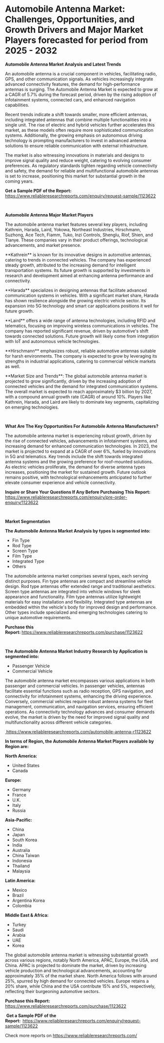 <p><h1>Automobile Antenna Market: Challenges, Opportunities, and Growth Drivers and Major Market Players forecasted for period from 2025 - 2032</h1></p><p><strong>Automobile Antenna Market Analysis and Latest Trends</strong></p>
<p><p>An automobile antenna is a crucial component in vehicles, facilitating radio, GPS, and other communication signals. As vehicles increasingly integrate advanced connectivity features, the demand for high-performance antennas is surging. The Automobile Antenna Market is expected to grow at a CAGR of 5.7% during the forecast period, driven by the rising adoption of infotainment systems, connected cars, and enhanced navigation capabilities.</p><p>Recent trends indicate a shift towards smaller, more efficient antennas, including integrated antennas that combine multiple functionalities into a single unit. The rise of electric and hybrid vehicles further accelerates this market, as these models often require more sophisticated communication systems. Additionally, the growing emphasis on autonomous driving technology is prompting manufacturers to invest in advanced antenna solutions to ensure reliable communication with external infrastructure.</p><p>The market is also witnessing innovations in materials and designs to improve signal quality and reduce weight, catering to evolving consumer preferences. As regulatory standards tighten regarding vehicle connectivity and safety, the demand for reliable and multifunctional automobile antennas is set to increase, positioning this market for substantial growth in the coming years.</p></p>
<p><strong>Get a Sample PDF of the Report:&nbsp;</strong> <a href="https://www.reliableresearchreports.com/enquiry/request-sample/1123622?utm_campaign=2657&utm_medium=2&utm_source=Github&utm_content=ia&utm_term=30032025&utm_id=automobile-antenna">https://www.reliableresearchreports.com/enquiry/request-sample/1123622</a></p>
<p>&nbsp;</p>
<p><strong>Automobile Antenna Major Market Players</strong></p>
<p><p>The automobile antenna market features several key players, including Kathrein, Harada, Laird, Yokowa, Northeast Industries, Hirschmann, Suzhong, Ace Tech, Fiamm, Tuko, Inzi Controls, Shenglu, Riof, Shien, and Tianye. These companies vary in their product offerings, technological advancements, and market presence.</p><p>**Kathrein** is known for its innovative designs in automotive antennas, catering to trends in connected vehicles. The company has experienced steady growth, attributed to the increasing demand for intelligent transportation systems. Its future growth is supported by investments in research and development aimed at enhancing antenna performance and connectivity.</p><p>**Harada** specializes in designing antennas that facilitate advanced communication systems in vehicles. With a significant market share, Harada has shown resilience alongside the growing electric vehicle sector. Its expansion into 5G technology and smart car applications positions it well for future growth.</p><p>**Laird** offers a wide range of antenna technologies, including RFID and telematics, focusing on improving wireless communications in vehicles. The company has reported significant revenue, driven by automotive's shift towards connected solutions. Future growth will likely come from integration with IoT and autonomous vehicle technologies.</p><p>**Hirschmann** emphasizes robust, reliable automotive antennas suitable for harsh environments. The company is expected to grow by leveraging its strengths in industrial applications, catering to commercial vehicle markets as well.</p><p>**Market Size and Trends**: The global automobile antenna market is projected to grow significantly, driven by the increasing adoption of connected vehicles and the demand for integrated communication systems. The overall market is expected to reach approximately $3 billion by 2027, with a compound annual growth rate (CAGR) of around 10%. Players like Kathrein, Harada, and Laird are likely to dominate key segments, capitalizing on emerging technologies.</p></p>
<p>&nbsp;</p>
<p><strong>What Are The Key Opportunities For Automobile Antenna Manufacturers?</strong></p>
<p><p>The automobile antenna market is experiencing robust growth, driven by the rise of connected vehicles, advancements in infotainment systems, and increasing demand for enhanced communication technologies. In 2023, the market is projected to expand at a CAGR of over 6%, fueled by innovations in 5G and telematics. Key trends include the shift towards integrated antenna systems and the growing preference for roof-mounted solutions. As electric vehicles proliferate, the demand for diverse antenna types increases, positioning the market for sustained growth. Future outlook remains positive, with technological enhancements anticipated to further elevate consumer experience and vehicle connectivity.</p></p>
<p><strong>Inquire or Share Your Questions If Any Before Purchasing This Report:</strong> <a href="https://www.reliableresearchreports.com/enquiry/pre-order-enquiry/1123622?utm_campaign=2657&utm_medium=2&utm_source=Github&utm_content=ia&utm_term=30032025&utm_id=automobile-antenna">https://www.reliableresearchreports.com/enquiry/pre-order-enquiry/1123622</a></p>
<p>&nbsp;</p>
<p><strong>Market Segmentation</strong></p>
<p><strong>The Automobile Antenna Market Analysis by types is segmented into:</strong></p>
<p><ul><li>Fin Type</li><li>Rod Type</li><li>Screen Type</li><li>Film Type</li><li>Integrated Type</li><li>Others</li></ul></p>
<p><p>The automobile antenna market comprises several types, each serving distinct purposes. Fin type antennas are compact and streamline vehicle design. Rod type antennas offer extended range and traditional aesthetics. Screen type antennas are integrated into vehicle windows for sleek appearance and functionality. Film type antennas utilize lightweight materials for easy installation and flexibility. Integrated type antennas are embedded within the vehicle's body for improved design and performance. Other types include specialized and emerging technologies catering to unique automotive requirements.</p></p>
<p><strong>Purchase this Report:&nbsp;</strong><a href="https://www.reliableresearchreports.com/purchase/1123622?utm_campaign=2657&utm_medium=2&utm_source=Github&utm_content=ia&utm_term=30032025&utm_id=automobile-antenna">https://www.reliableresearchreports.com/purchase/1123622</a></p>
<p>&nbsp;</p>
<p><strong>The Automobile Antenna Market Industry Research by Application is segmented into:</strong></p>
<p><ul><li>Passenger Vehicle</li><li>Commercial Vehicle</li></ul></p>
<p><p>The automobile antenna market encompasses various applications in both passenger and commercial vehicles. In passenger vehicles, antennas facilitate essential functions such as radio reception, GPS navigation, and connectivity for infotainment systems, enhancing the driving experience. Conversely, commercial vehicles require robust antenna systems for fleet management, communication, and navigation services, ensuring efficient operations. As connectivity technology advances and consumer demands evolve, the market is driven by the need for improved signal quality and multifunctionality across different vehicle categories.</p></p>
<p><a href="https://www.reliableresearchreports.com/automobile-antenna-r1123622?utm_campaign=2657&utm_medium=2&utm_source=Github&utm_content=ia&utm_term=30032025&utm_id=automobile-antenna">&nbsp;https://www.reliableresearchreports.com/automobile-antenna-r1123622</a></p>
<p><strong>In terms of Region, the Automobile Antenna Market Players available by Region are:</strong></p>
<p>
    <p> <strong> North America: </strong>
        <ul>
            <li>United States</li>
            <li>Canada</li>
        </ul>
        </p> 
    <p> <strong> Europe: </strong>
        <ul>
            <li>Germany</li>
            <li>France</li>
            <li>U.K.</li>
            <li>Italy</li>
            <li>Russia</li>
        </ul>
        </p> 
    <p> <strong> Asia-Pacific: </strong>
        <ul>
            <li>China</li>
            <li>Japan</li>
            <li>South Korea</li>
            <li>India</li>
            <li>Australia</li>
            <li>China Taiwan</li>
            <li>Indonesia</li>
            <li>Thailand</li>
            <li>Malaysia</li>
        </ul>
        </p> 
    <p> <strong> Latin America: </strong>
        <ul>
            <li>Mexico</li>
            <li>Brazil</li>
            <li>Argentina Korea</li>
            <li>Colombia</li>
        </ul>
        </p> 
    <p> <strong> Middle East & Africa: </strong>
        <ul>
            <li>Turkey</li>
            <li>Saudi</li>
            <li>Arabia</li>
            <li>UAE</li>
            <li>Korea</li>
        </ul>
    </p>
    </p>
<p><p>The global automobile antenna market is witnessing substantial growth across various regions, notably North America, APAC, Europe, the USA, and China. APAC is projected to dominate the market, driven by increasing vehicle production and technological advancements, accounting for approximately 35% of the market share. North America follows with around 25%, spurred by high demand for connected vehicles. Europe retains a 20% share, while China and the USA contribute 15% and 5%, respectively, reflecting their burgeoning automotive sectors.</p></p>
<p><strong>Purchase this Report: </strong><a href="https://www.reliableresearchreports.com/purchase/1123622?utm_campaign=2657&utm_medium=2&utm_source=Github&utm_content=ia&utm_term=30032025&utm_id=automobile-antenna">https://www.reliableresearchreports.com/purchase/1123622</a></p>
<p>&nbsp;<strong>Get a Sample PDF of the Report:&nbsp;&nbsp;</strong><a href="https://www.reliableresearchreports.com/enquiry/request-sample/1123622?utm_campaign=2657&utm_medium=2&utm_source=Github&utm_content=ia&utm_term=30032025&utm_id=automobile-antenna">https://www.reliableresearchreports.com/enquiry/request-sample/1123622</a></p>
<p><strong></strong></p>
<p>Check more reports on <a href="https://www.reliableresearchreports.com/?utm_campaign=2657&utm_medium=2&utm_source=Github&utm_content=ia&utm_term=30032025&utm_id=automobile-antenna">https://www.reliableresearchreports.com/</a></p>